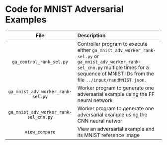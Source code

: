 # Code for MNIST Adversarial Examples

| File | Description |
|:-------------------------:|:------------------------------------------------------------------------------------- |
| <code>ga_control_rank_sel.py </code> | Controller program to execute either <code>ga_mnist_adv_worker_rank-sel.py</code> or <code>ga_mnist_adv_worker_rank-sel_cnn.py</code> multiple times for a sequence of MNIST IDs from the file `../input/randMNIST.json`. |
| <code>ga_mnist_adv_worker_rank-sel.py</code> | Worker program to generate one adversarial example using the FF neural network |
| <code>ga_mnist_adv_worker_rank-sel_cnn.py</code> | Worker program to generate one adversarial example using the CNN neural networ |
| <code>view_compare</code> | View an adversarial example and its MNIST reference image |
